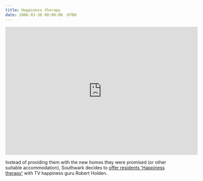```yaml
---
title: Happiness therapy
date: 2006-03-30 00:00:00 -0700
---
```


<iframe width="600" height="400" src="https://www.youtube.com/embed/HlEszb_Ir58" frameborder="0" allow="accelerometer; autoplay; encrypted-media; gyroscope; picture-in-picture" allowfullscreen></iframe>

Instead of providing them with the new homes they were promised (or other suitable accommodation), Southwark decides to [offer residents 'Happiness therapy'](http://heygate.github.io/img/CouncilFlyerandLetter_HappinessTherapy.pdf) with TV happiness guru Robert Holden.
